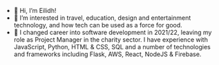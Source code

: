 - 👋 Hi, I’m Eilidh!
- 👀 I’m interested in travel, education, design and entertainment technology, and how tech can be used as a force for good.
- 🌱 I changed career into software development in 2021/22, leaving my role as Project Manager in the charity sector. I have experience with JavaScript, Python, HTML & CSS, SQL and a number of technologies and frameworks including Flask, AWS, React, NodeJS & Firebase.

<!---
EQCodes/EQCodes is a ✨ special ✨ repository because its `README.md` (this file) appears on your GitHub profile.
You can click the Preview link to take a look at your changes.
--->
